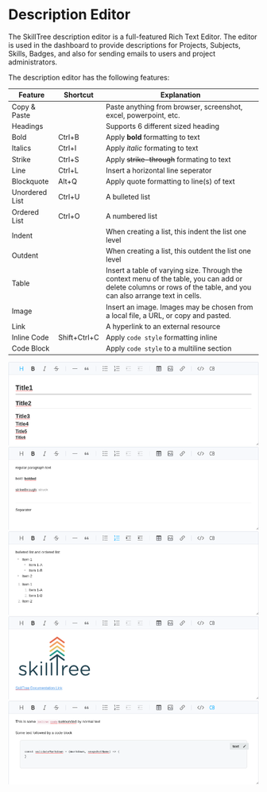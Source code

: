 # Description Editor <since project="skills-service" version="2.2.0" />

The SkillTree description editor is a full-featured Rich Text Editor.  The editor is used in the dashboard to provide descriptions 
for Projects, Subjects, Skills, Badges, and also for sending emails to users and project administrators.  


The description editor has the following features:
    
| Feature        | Shortcut     | Explanation                                                                                                                                                         |
|----------------|--------------|---------------------------------------------------------------------------------------------------------------------------------------------------------------------|
| Copy & Paste   |              | Paste anything from browser, screenshot, excel, powerpoint, etc.                                                                                                    |
| Headings       |              | Supports 6 different sized heading                                                                                                                                  |
| Bold           | Ctrl+B       | Apply **bold** formatting to text                                                                                                                                   |
| Italics        | Ctrl+I       | Apply *italic* formating to text                                                                                                                                    |
| Strike         | Ctrl+S       | Apply ~~strike-through~~ formating to text                                                                                                                          |
| Line           | Ctrl+L       | Insert a horizontal line seperator                                                                                                                                  |
| Blockquote     | Alt+Q        | Apply quote formatting to line(s) of text                                                                                                                           |
| Unordered List | Ctrl+U       | A bulleted list                                                                                                                                                     |
| Ordered List   | Ctrl+O       | A numbered list                                                                                                                                                     |  
| Indent         |              | When creating a list, this indent the list one level                                                                                                                |
| Outdent        |              | When creating a list, this outdent the list one level                                                                                                               |
| Table          |              | Insert a table of varying size.  Through the context menu of the table, you can add or delete columns or rows of the table, and you can also arrange text in cells. |
| Image          |              | Insert an image.  Images may be chosen from a local file, a URL, or copy and pasted.                                                                                |
| Link           |              | A hyperlink to an external resource                                                                                                                                 |
| Inline Code    | Shift+Ctrl+C | Apply `code style` formatting inline                                                                                                                                |
| Code Block     |              | Apply `code style` to a multiline section                                                                                                                           |


![Description Editor Image 1](../../screenshots/admin/rich-text-editor-1.png)
![Description Editor Image 2](../../screenshots/admin/rich-text-editor-2.png)
![Description Editor Image 3](../../screenshots/admin/rich-text-editor-3.png)
![Description Editor Image 4](../../screenshots/admin/rich-text-editor-4.png)
![Description Editor Image 5](../../screenshots/admin/rich-text-editor-5.png)
